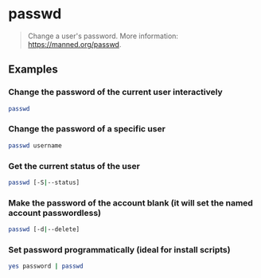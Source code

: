 # passwd

> Change a user's password. More information: <https://manned.org/passwd>.

## Examples

### Change the password of the current user interactively

```bash
passwd
```

### Change the password of a specific user

```bash
passwd username
```

### Get the current status of the user

```bash
passwd [-S|--status]
```

### Make the password of the account blank (it will set the named account passwordless)

```bash
passwd [-d|--delete]
```

### Set password programmatically (ideal for install scripts)

```bash
yes password | passwd
```
